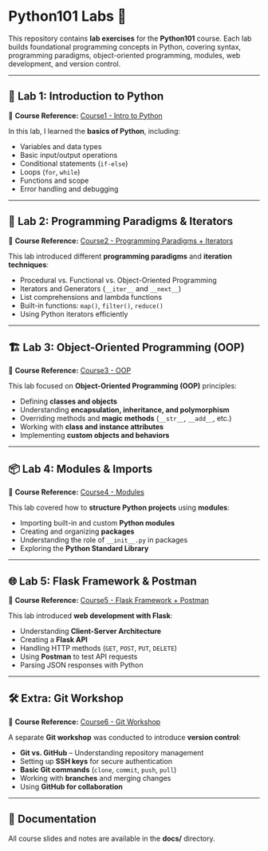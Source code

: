 # Python101 Labs 🐍

This repository contains **lab exercises** for the **Python101** course. Each lab builds foundational programming concepts in Python, covering syntax, programming paradigms, object-oriented programming, modules, web development, and version control.

---

## 📌 Lab 1: Introduction to Python  

📄 **Course Reference:** [Course1 - Intro to Python](docs/course1.pdf)  

In this lab, I learned the **basics of Python**, including:

- Variables and data types  
- Basic input/output operations  
- Conditional statements (`if-else`)  
- Loops (`for`, `while`)  
- Functions and scope  
- Error handling and debugging  

---

## 🔄 Lab 2: Programming Paradigms & Iterators  

📄 **Course Reference:** [Course2 - Programming Paradigms + Iterators](docs/course2.pdf)  

This lab introduced different **programming paradigms** and **iteration techniques**:

- Procedural vs. Functional vs. Object-Oriented Programming  
- Iterators and Generators (`__iter__` and `__next__`)  
- List comprehensions and lambda functions  
- Built-in functions: `map()`, `filter()`, `reduce()`  
- Using Python iterators efficiently  

---

## 🏗️ Lab 3: Object-Oriented Programming (OOP)  

📄 **Course Reference:** [Course3 - OOP](docs/course3.pptx)  

This lab focused on **Object-Oriented Programming (OOP)** principles:

- Defining **classes and objects**  
- Understanding **encapsulation, inheritance, and polymorphism**  
- Overriding methods and **magic methods** (`__str__`, `__add__`, etc.)  
- Working with **class and instance attributes**  
- Implementing **custom objects and behaviors**  

---

## 📦 Lab 4: Modules & Imports  

📄 **Course Reference:** [Course4 - Modules](docs/course4.pdf)  

This lab covered how to **structure Python projects** using **modules**:

- Importing built-in and custom **Python modules**  
- Creating and organizing **packages**  
- Understanding the role of `__init__.py` in packages  
- Exploring the **Python Standard Library**  

---

## 🌐 Lab 5: Flask Framework & Postman  

📄 **Course Reference:** [Course5 - Flask Framework + Postman](docs/course5.pdf)  

This lab introduced **web development with Flask**:

- Understanding **Client-Server Architecture**  
- Creating a **Flask API**  
- Handling HTTP methods (`GET`, `POST`, `PUT`, `DELETE`)  
- Using **Postman** to test API requests  
- Parsing JSON responses with Python  

---

## 🛠️ Extra: Git Workshop  

📄 **Course Reference:** [Course6 - Git Workshop](docs/course6.pdf)  

A separate **Git workshop** was conducted to introduce **version control**:

- **Git vs. GitHub** – Understanding repository management  
- Setting up **SSH keys** for secure authentication  
- **Basic Git commands** (`clone`, `commit`, `push`, `pull`)  
- Working with **branches** and merging changes  
- Using **GitHub for collaboration**  

---

## 📂 Documentation

All course slides and notes are available in the **docs/** directory.
